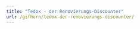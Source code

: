```yaml
---
title: "Tedox - der Renovierungs-Discounter"
url: /gifhorn/tedox-der-renovierungs-discounter/
---
```

